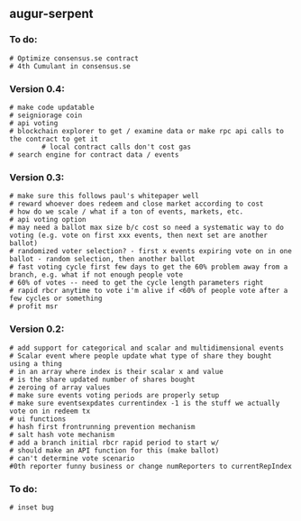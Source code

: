 augur-serpent
-------------

### To do:
	# Optimize consensus.se contract
	# 4th Cumulant in consensus.se

### Version 0.4:
	# make code updatable 
	# seigniorage coin
	# api voting
	# blockchain explorer to get / examine data or make rpc api calls to the contract to get it
			# local contract calls don't cost gas
	# search engine for contract data / events

### Version 0.3:
	# make sure this follows paul's whitepaper well
	# reward whoever does redeem and close market according to cost
	# how do we scale / what if a ton of events, markets, etc.
	# api voting option
	# may need a ballot max size b/c cost so need a systematic way to do voting (e.g. vote on first xxx events, then next set are another ballot)
	# randomized voter selection? - first x events expiring vote on in one ballot - random selection, then another ballot
	# fast voting cycle first few days to get the 60% problem away from a branch, e.g. what if not enough people vote
	# 60% of votes -- need to get the cycle length parameters right
	# rapid rbcr anytime to vote i'm alive if <60% of people vote after a few cycles or something
	# profit msr

### Version 0.2:
	# add support for categorical and scalar and multidimensional events
	# Scalar event where people update what type of share they bought using a thing
	# in an array where index is their scalar x and value
	# is the share updated number of shares bought
	# zeroing of array values
	# make sure events voting periods are properly setup
	# make sure eventsexpdates currentindex -1 is the stuff we actually vote on in redeem tx
	# ui functions
	# hash first frontrunning prevention mechanism
	# salt hash vote mechanism
	# add a branch initial rbcr rapid period to start w/
	# should make an API function for this (make ballot)
	# can't determine vote scenario
	#0th reporter funny business or change numReporters to currentRepIndex

### To do:
	# inset bug